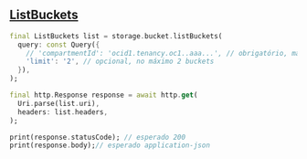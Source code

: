 ## [ListBuckets](https://docs.oracle.com/en-us/iaas/api/#/en/objectstorage/20160918/Bucket/ListBuckets)

```dart
final ListBuckets list = storage.bucket.listBuckets(
  query: const Query({
    // 'compartmentId': 'ocid1.tenancy.oc1..aaa...', // obrigatório, mas pode ser omitido
    'limit': '2', // opcional, no máximo 2 buckets
  }),
);

final http.Response response = await http.get(
  Uri.parse(list.uri),
  headers: list.headers,
);

print(response.statusCode); // esperado 200
print(response.body);// esperado application-json
```